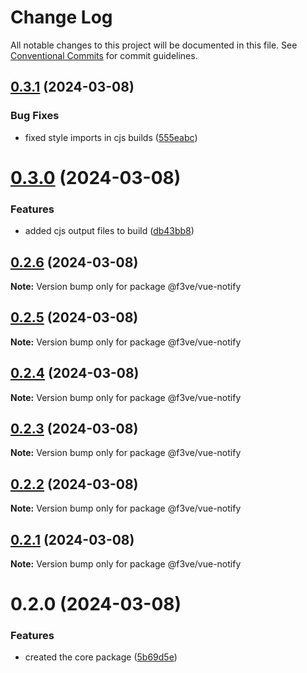 # Change Log

All notable changes to this project will be documented in this file.
See [Conventional Commits](https://conventionalcommits.org) for commit guidelines.

## [0.3.1](https://github.com/f3ve/vue-notify/compare/v0.3.0...v0.3.1) (2024-03-08)

### Bug Fixes

- fixed style imports in cjs builds ([555eabc](https://github.com/f3ve/vue-notify/commit/555eabcf2a13dee1e21f58449e8aa6f7f782880b))

# [0.3.0](https://github.com/f3ve/vue-notify/compare/v0.2.6...v0.3.0) (2024-03-08)

### Features

- added cjs output files to build ([db43bb8](https://github.com/f3ve/vue-notify/commit/db43bb8667c9a94ff5cf77f34391a78b27a4766e))

## [0.2.6](https://github.com/f3ve/vue-notify/compare/v0.2.5...v0.2.6) (2024-03-08)

**Note:** Version bump only for package @f3ve/vue-notify

## [0.2.5](https://github.com/f3ve/vue-notify/compare/v0.2.4...v0.2.5) (2024-03-08)

**Note:** Version bump only for package @f3ve/vue-notify

## [0.2.4](https://github.com/f3ve/vue-notify/compare/v0.2.3...v0.2.4) (2024-03-08)

**Note:** Version bump only for package @f3ve/vue-notify

## [0.2.3](https://github.com/f3ve/vue-notify/compare/v0.2.2...v0.2.3) (2024-03-08)

**Note:** Version bump only for package @f3ve/vue-notify

## [0.2.2](https://github.com/f3ve/vue-notify/compare/v0.2.1...v0.2.2) (2024-03-08)

**Note:** Version bump only for package @f3ve/vue-notify

## [0.2.1](https://github.com/f3ve/vue-notify/compare/v0.2.0...v0.2.1) (2024-03-08)

**Note:** Version bump only for package @f3ve/vue-notify

# 0.2.0 (2024-03-08)

### Features

- created the core package ([5b69d5e](https://github.com/f3ve/vue-notify/commit/5b69d5e6936e5e089cd9e4cec5f17e9310d1f61c))
